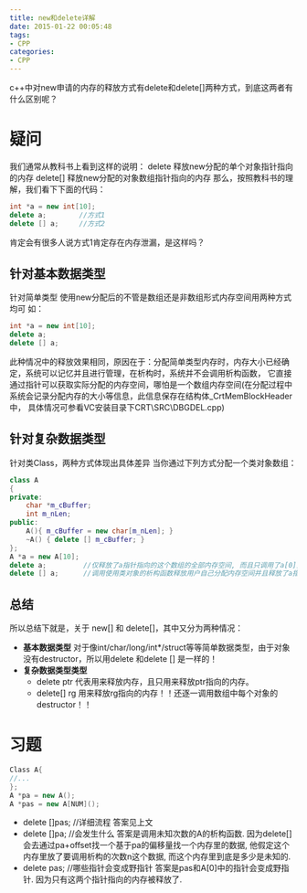 ```yaml
---
title: new和delete详解
date: 2015-01-22 00:05:48
tags:
- CPP
categories:
- CPP
---
```




c++中对new申请的内存的释放方式有delete和delete[]两种方式，到底这两者有什么区别呢？

# 疑问

我们通常从教科书上看到这样的说明：
delete 释放new分配的单个对象指针指向的内存
delete[] 释放new分配的对象数组指针指向的内存
那么，按照教科书的理解，我们看下下面的代码：

``` c++
int *a = new int[10];
delete a;        //方式1
delete [] a;     //方式2
```

肯定会有很多人说方式1肯定存在内存泄漏，是这样吗？

## 针对基本数据类型

针对简单类型 使用new分配后的不管是数组还是非数组形式内存空间用两种方式均可 如：
``` c++
int *a = new int[10];
delete a;
delete [] a;
```

此种情况中的释放效果相同，原因在于：分配简单类型内存时，内存大小已经确定，系统可以记忆并且进行管理，在析构时，系统并不会调用析构函数，
它直接通过指针可以获取实际分配的内存空间，哪怕是一个数组内存空间(在分配过程中 系统会记录分配内存的大小等信息，此信息保存在结构体_CrtMemBlockHeader中，
具体情况可参看VC安装目录下CRT\SRC\DBGDEL.cpp)

## 针对复杂数据类型

针对类Class，两种方式体现出具体差异 
当你通过下列方式分配一个类对象数组：

``` c++
class A
{
private:
    char *m_cBuffer;
    int m_nLen;
public:
    A(){ m_cBuffer = new char[m_nLen]; }
    ~A() { delete [] m_cBuffer; }
};
A *a = new A[10];
delete a;         //仅释放了a指针指向的这个数组的全部内存空间, 而且只调用了a[0]对象的析构函数, 但是剩下的从a[1]到a[9]这9个用户自行分配的m_cBuffer对应内存空间没有释放 从而造成内存泄漏
delete [] a;      //调用使用类对象的析构函数释放用户自己分配内存空间并且释放了a指针指向的全部内存空间
```

##  总结

所以总结下就是，关于 new[] 和 delete[]，其中又分为两种情况：
- **基本数据类型**
对于像int/char/long/int*/struct等等简单数据类型，由于对象没有destructor，所以用delete 和delete [] 是一样的！
- **复杂数据类型类型**
	- delete ptr   代表用来释放内存，且只用来释放ptr指向的内存。
	- delete[] rg   用来释放rg指向的内存！！还逐一调用数组中每个对象的destructor！！


# 习题

``` c++
Class A{
//...
};
A *pa = new A();
A *pas = new A[NUM]();
```

- delete []pas; //详细流程
答案见上文
- delete []pa; //会发生什么
答案是调用未知次数的A的析构函数. 因为delete[]会去通过pa+offset找一个基于pa的偏移量找一个内存里的数据, 他假定这个内存里放了要调用析构的次数n这个数据, 而这个内存里到底是多少是未知的.
- delete pas; //哪些指针会变成野指针
答案是pas和A[0]中的指针会变成野指针. 因为只有这两个指针指向的内存被释放了.